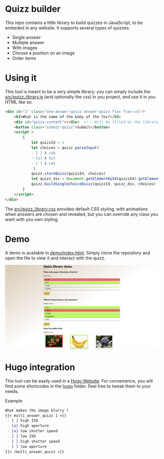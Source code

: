 # Quizz builder

This repo contains a little library to build quizzes in JavaScript, to be embeded in any website. It supports several types of quizzes:
 - Single answer
 - Multiple answer
 - With images
 - Choose a position on an image
 - Order items

# Using it

This tool is meant to be a very simple library: you can simply include the [src/quizz_library.js](src/quizz_library.js) (and optionally the css) in you project, and use it in you HTML like so:
```html
<div id="1" class="one-answer-quizz answer-quizz flex flex-col">
    <h3>What is the name of the baby of the fox?</h3>
    <div id="quizz-content"></div>  <!-- Will be filled by the library -->
    <button class="submit-quizz">Submit</button>
    <script >
        {
            let quizzId = 1
            let choices = quizz.parseInput(`
            - [ ] A cub
            - [x] A kit
            - [ ] A cat
            `)
            quizz.storeQuizz(quizzId, choices)
            let quizz_div = document.getElementById(quizzId).getElementsByTagName("div")[0]
            quizz.buildSingleChoiceQuizz(quizzId, quizz_div, choices)
        }
    </script>
</div>
```

The [src/quizz_library.css](src/quizz_library.css) provides default CSS styling, with animations when answers are chosen and revealed, but you can override any class you want with you own styling.


# Demo

A demo is available in [demo/index.html](demo/index.html). Simply clone the repository and open the file to view it and interact with the quizz.

![demo](demo.png)


# Hugo integration

This tool can be easily used in a [Hugo Website](https://gohugo.io/). For convenience, you will find some shortcodes in the [hugo](hugo/) folder. Feel free to tweak them to your needs.

Example 
```md
What makes the image blurry ?
{{< multi_answer_quizz 1 >}}
 - [ ] high ISO
 - [x] high aperture
 - [x] low shutter speed
 - [ ] low ISO
 - [ ] high shutter speed
 - [ ] low aperture
{{< /multi_answer_quizz >}}
```